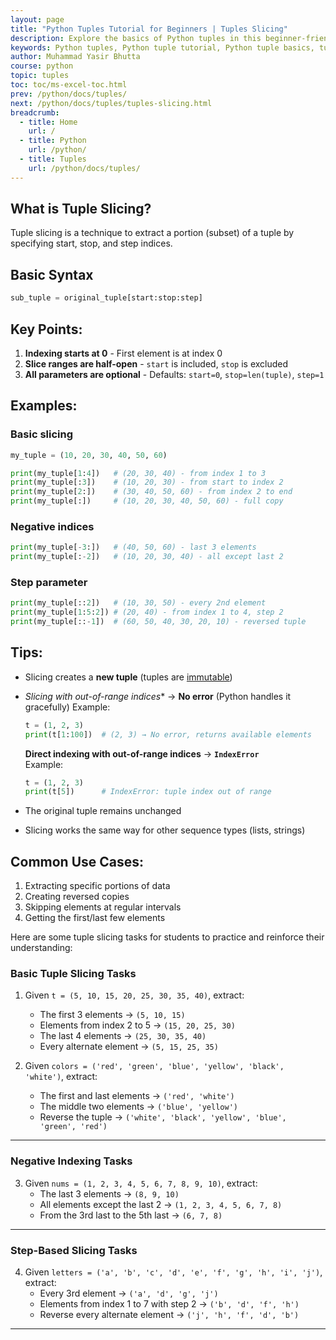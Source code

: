 ```yaml
---
layout: page
title: "Python Tuples Tutorial for Beginners | Tuples Slicing"
description: Explore the basics of Python tuples in this beginner-friendly tutorial. Learn tuple creation, properties, and usage with clear examples to enhance your Python skills.
keywords: Python tuples, Python tuple tutorial, Python tuple basics, tuples in Python, learn Python tuples, tuple examples Python, Python data structures, Python tutorial for beginners, immutable data types Python, how to use tuples in Python
author: Muhammad Yasir Bhutta
course: python
topic: tuples
toc: toc/ms-excel-toc.html
prev: /python/docs/tuples/
next: /python/docs/tuples/tuples-slicing.html
breadcrumb:
  - title: Home
    url: /
  - title: Python
    url: /python/
  - title: Tuples
    url: /python/docs/tuples/
---
```


## What is Tuple Slicing?
Tuple slicing is a technique to extract a portion (subset) of a tuple by specifying start, stop, and step indices.

## Basic Syntax
```python
sub_tuple = original_tuple[start:stop:step]
```

## Key Points:
1. **Indexing starts at 0** - First element is at index 0
2. **Slice ranges are half-open** - `start` is included, `stop` is excluded
3. **All parameters are optional** - Defaults: `start=0`, `stop=len(tuple)`, `step=1`

## Examples:

### Basic slicing
```python
my_tuple = (10, 20, 30, 40, 50, 60)

print(my_tuple[1:4])   # (20, 30, 40) - from index 1 to 3
print(my_tuple[:3])    # (10, 20, 30) - from start to index 2
print(my_tuple[2:])    # (30, 40, 50, 60) - from index 2 to end
print(my_tuple[:])     # (10, 20, 30, 40, 50, 60) - full copy
```

### Negative indices
```python
print(my_tuple[-3:])   # (40, 50, 60) - last 3 elements
print(my_tuple[:-2])   # (10, 20, 30, 40) - all except last 2
```

### Step parameter
```python
print(my_tuple[::2])   # (10, 30, 50) - every 2nd element
print(my_tuple[1:5:2]) # (20, 40) - from index 1 to 4, step 2
print(my_tuple[::-1])  # (60, 50, 40, 30, 20, 10) - reversed tuple
```

## Tips:
- Slicing creates a **new tuple** (tuples are [immutable](../data-types/immutable.md))
- *Slicing with out-of-range indices** → **No error** (Python handles it gracefully)
  Example:
   ```python
   t = (1, 2, 3)
   print(t[1:100])  # (2, 3) → No error, returns available elements
   ```

   **Direct indexing with out-of-range indices** → **`IndexError`**  
   Example:
   ```python
   t = (1, 2, 3)
   print(t[5])      # IndexError: tuple index out of range
   ```
- The original tuple remains unchanged
- Slicing works the same way for other sequence types (lists, strings)

## Common Use Cases:
1. Extracting specific portions of data
2. Creating reversed copies
3. Skipping elements at regular intervals
4. Getting the first/last few elements

Here are some tuple slicing tasks for students to practice and reinforce their understanding:

### **Basic Tuple Slicing Tasks**
1. Given `t = (5, 10, 15, 20, 25, 30, 35, 40)`, extract:
   - The first 3 elements → `(5, 10, 15)`
   - Elements from index 2 to 5 → `(15, 20, 25, 30)`
   - The last 4 elements → `(25, 30, 35, 40)`
   - Every alternate element → `(5, 15, 25, 35)`

2. Given `colors = ('red', 'green', 'blue', 'yellow', 'black', 'white')`, extract:
   - The first and last elements → `('red', 'white')`
   - The middle two elements → `('blue', 'yellow')`
   - Reverse the tuple → `('white', 'black', 'yellow', 'blue', 'green', 'red')`

---

### **Negative Indexing Tasks**
3. Given `nums = (1, 2, 3, 4, 5, 6, 7, 8, 9, 10)`, extract:
   - The last 3 elements → `(8, 9, 10)`
   - All elements except the last 2 → `(1, 2, 3, 4, 5, 6, 7, 8)`
   - From the 3rd last to the 5th last → `(6, 7, 8)`

---

### **Step-Based Slicing Tasks**
4. Given `letters = ('a', 'b', 'c', 'd', 'e', 'f', 'g', 'h', 'i', 'j')`, extract:
   - Every 3rd element → `('a', 'd', 'g', 'j')`
   - Elements from index 1 to 7 with step 2 → `('b', 'd', 'f', 'h')`
   - Reverse every alternate element → `('j', 'h', 'f', 'd', 'b')`

---
